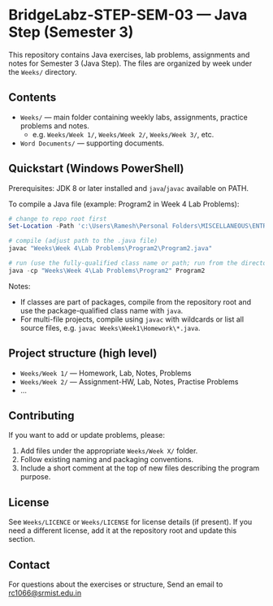 # BridgeLabz-STEP-SEM-03 — Java Step (Semester 3)

This repository contains Java exercises, lab problems, assignments and notes for Semester 3 (Java Step). The files are organized by week under the `Weeks/` directory.

## Contents
- `Weeks/` — main folder containing weekly labs, assignments, practice problems and notes.
  - e.g. `Weeks/Week 1/`, `Weeks/Week 2/`, `Weeks/Week 3/`, etc.
- `Word Documents/` — supporting documents.

## Quickstart (Windows PowerShell)
Prerequisites: JDK 8 or later installed and `java`/`javac` available on PATH.

To compile a Java file (example: Program2 in Week 4 Lab Problems):

```powershell
# change to repo root first
Set-Location -Path 'c:\Users\Ramesh\Personal Folders\MISCELLANEOUS\ENTRANCE EXAMS\SRM\SEMESTERS\SEMESTER-3\JAVA-STEP'

# compile (adjust path to the .java file)
javac "Weeks\Week 4\Lab Problems\Program2\Program2.java"

# run (use the fully-qualified class name or path; run from the directory containing the compiled .class file)
java -cp "Weeks\Week 4\Lab Problems\Program2" Program2
```

Notes:
- If classes are part of packages, compile from the repository root and use the package-qualified class name with `java`.
- For multi-file projects, compile using `javac` with wildcards or list all source files, e.g. `javac Weeks\Week1\Homework\*.java`.

## Project structure (high level)
- `Weeks/Week 1/` — Homework, Lab, Notes, Problems
- `Weeks/Week 2/` — Assignment-HW, Lab, Notes, Practise Problems
- ...

## Contributing
If you want to add or update problems, please:
1. Add files under the appropriate `Weeks/Week X/` folder.
2. Follow existing naming and packaging conventions.
3. Include a short comment at the top of new files describing the program purpose.

## License
See `Weeks/LICENCE` or `Weeks/LICENSE` for license details (if present). If you need a different license, add it at the repository root and update this section.

## Contact
For questions about the exercises or structure, Send an email to rc1066@srmist.edu.in
